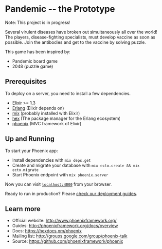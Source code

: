# Pandemic -- the Prototype

Note: This project is in progress!

Several virulent diseases have broken out simultaneously all over the world!
The players, disease-fighting specialists, must develop vaccine as soon as possible.
Join the antibodies and get to the vaccine by solving puzzle.

This game has been inspired by:

  * Pandemic board game
  * 2048 (puzzle game)


## Prerequisites

To deploy on a server, you need to install a few dependencies.

  * [Elixir](http://elixir-lang.org/docs.html) >= 1.3
  * [Erlang](https://www.erlang.org/) (Elixir depends on)
  * [mix](http://elixir-lang.org/getting-started/mix-otp/introduction-to-mix.html) (probably installed with Elixir)
  * [hex](https://hex.pm/) (The package manager for the Erlang ecosystem)
  * [phoenix](http://www.phoenixframework.org/) (MVC framework of Elixir)


## Up and Running

To start your Phoenix app:

  * Install dependencies with `mix deps.get`
  * Create and migrate your database with `mix ecto.create && mix ecto.migrate`
  * Start Phoenix endpoint with `mix phoenix.server`

Now you can visit [`localhost:4000`](http://localhost:4000) from your browser.

Ready to run in production? Please [check our deployment guides](http://www.phoenixframework.org/docs/deployment).


## Learn more

  * Official website: http://www.phoenixframework.org/
  * Guides: http://phoenixframework.org/docs/overview
  * Docs: https://hexdocs.pm/phoenix
  * Mailing list: http://groups.google.com/group/phoenix-talk
  * Source: https://github.com/phoenixframework/phoenix
